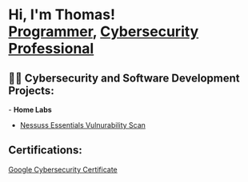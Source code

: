 <h1>Hi, I'm Thomas! <br/><a href="https://github.com/AlbatrossOP">Programmer</a>, <a href="https://www.linkedin.com/in/thomas-lapointe-60a2a7128/">Cybersecurity Professional</a></h1>

<h2>👨‍💻 Cybersecurity and Software Development Projects:</h2>
- <b>Home Labs</b>
 
  - [Nessuss Essentials Vulnurability Scan]()


<h2>Certifications:</h2>
<a href="https://www.credly.com/badges/74dd7c8b-55d0-4d9c-9c4b-130f28e41d15/">Google Cybersecurity Certificate</a></h1>
